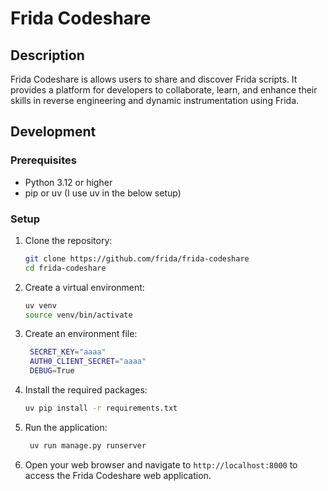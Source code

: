 # Frida Codeshare

## Description

Frida Codeshare is allows users to share and discover Frida scripts. It provides a platform for developers to collaborate, learn, and enhance their skills in reverse engineering and dynamic instrumentation using Frida.

## Development

### Prerequisites
- Python 3.12 or higher
- pip or uv (I use uv in the below setup)

### Setup

1. Clone the repository:
   ```bash
   git clone https://github.com/frida/frida-codeshare
   cd frida-codeshare
    ```
2. Create a virtual environment:
   ```bash
   uv venv
   source venv/bin/activate
   ```

3. Create an environment file:
   ```bash
    SECRET_KEY="aaaa"
    AUTH0_CLIENT_SECRET="aaaa"
    DEBUG=True
   ```

3. Install the required packages:
   ```bash
   uv pip install -r requirements.txt
   ```
4. Run the application:
   ```bash
    uv run manage.py runserver
   ```

5. Open your web browser and navigate to `http://localhost:8000` to access the Frida Codeshare web application.
